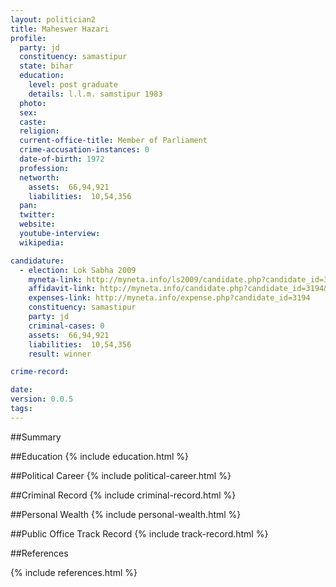 ```yaml
---
layout: politician2
title: Maheswer Hazari
profile: 
  party: jd
  constituency: samastipur
  state: bihar
  education: 
    level: post graduate
    details: l.l.m. samstipur 1983
  photo: 
  sex: 
  caste: 
  religion: 
  current-office-title: Member of Parliament
  crime-accusation-instances: 0
  date-of-birth: 1972
  profession: 
  networth: 
    assets:  66,94,921
    liabilities:  10,54,356
  pan: 
  twitter: 
  website: 
  youtube-interview: 
  wikipedia: 

candidature: 
  - election: Lok Sabha 2009
    myneta-link: http://myneta.info/ls2009/candidate.php?candidate_id=3194
    affidavit-link: http://myneta.info/candidate.php?candidate_id=3194&scan=original
    expenses-link: http://myneta.info/expense.php?candidate_id=3194
    constituency: samastipur 
    party: jd
    criminal-cases: 0
    assets:  66,94,921
    liabilities:  10,54,356
    result: winner 

crime-record: 

date: 
version: 0.0.5
tags: 
---
```

##Summary


##Education
{% include education.html %}


##Political Career
{% include political-career.html %}


##Criminal Record
{% include criminal-record.html %}


##Personal Wealth
{% include personal-wealth.html %}


##Public Office Track Record
{% include track-record.html %}


##References


{% include references.html %}